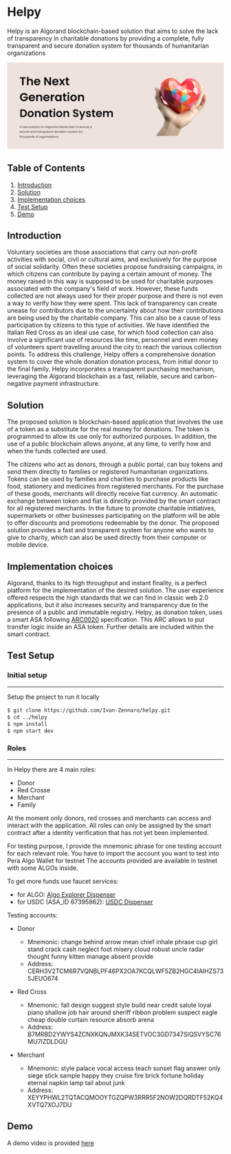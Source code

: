 # Helpy

Helpy is an Algorand blockchain-based solution that aims to solve the lack of transparency in charitable donations by providing a complete, fully transparent and secure donation system for thousands of humanitarian organizations

![Image text](/src/assets/hero_full.png)

## Table of Contents

1. [Introduction](#introduction)
2. [Solution](#solution)
3. [Implementation choices](#implementation-choices)
4. [Test Setup](#test-setup)
5. [Demo](#demo)

## Introduction


Voluntary societies are those associations that carry out non-profit activities with social, civil or cultural aims, and exclusively for the purpose of social solidarity. Often these societies propose fundraising campaigns, in which citizens can contribute by paying a certain amount of money. The money raised in this way is supposed to be used for charitable purposes associated with the company's field of work. However, these funds collected are not always used for their proper purpose and there is not even a way to verify how they were spent. This lack of transparency can create unease for contributors due to the uncertainty about how their contributions are being used by the charitable company. This can also be a cause of less participation by citizens to this type of activities. We have identified the Italian Red Cross as an ideal use case, for which food collection can also involve a significant use of resources like time, personnel and even money of volunteers spent travelling around the city to reach the various collection points.
To address this challenge, Helpy offers a comprehensive donation system to cover the whole donation donation process, from initial donor to the final family. Helpy incorporates a transparent purchasing mechanism, leveraging the Algorand blockchain as a fast, reliable, secure and carbon-negative payment infrastructure.

## Solution


The proposed solution is blockchain-based application that involves the use of a token as a substitute for the real money for donations. The token is programmed to allow its use only for authorized purposes. In addition, the use of a public blockchain allows anyone, at any time, to verify how and when the funds collected are used.

The citizens who act as donors, through a public portal, can buy tokens and send them directly to families or registered humanitarian organizations. Tokens can be used by families and charities to purchase products like food, stationery and medicines from registered merchants. For the purchase of these goods, merchants will directly receive fiat currency. An automatic exchange between token and fiat is direclty provided by the smart contract for all registered merchants. In the future to promote charitable initiatives, supermarkets or other businesses participating on the platform will be able to offer discounts and promotions redeemable by the donor. The proposed solution provides a fast and transparent system for anyone who wants to give to charity, which can also be used directly from their computer or mobile device.

## Implementation choices


Algorand, thanks to its high throughput and instant finality, is a perfect platform for the implementation of the desired solution. The user experience offered respects the high standards that we can find in classic web 2.0 applications, but it also increases security and transparency due to the presence of a public and immutable registry. Helpy, as donation token, uses a smart ASA following [ARC0020](https://github.com/algorandfoundation/ARCs/blob/main/ARCs/arc-0020.md) specification. This ARC allows to put transfer logic inside an ASA token. Further details are included within the smart contract.

## Test Setup

### Initial setup

---

Setup the project to run it locally

```
$ git clone https://github.com/Ivan-Zennaro/helpy.git
$ cd ../helpy
$ npm install
$ npm start dev
```

### Roles

---

In Helpy there are 4 main roles:

- Donor
- Red Crosse
- Merchant
- Family

At the moment only donors, red crosses and merchants can access and interact with the application. All roles can only be assigned by the smart contract after a identity verification that has not yet been implemented.

For testing purpose, I provide the mnemonic phrase for one testing account for each relevant role.
You have to import the account you want to test into Pera Algo Wallet for testnet
The accounts provided are available in testnet with some ALGOs inside.

To get more funds use faucet services:

- for ALGO: [Algo Explorer Dispenser](https://testnet.algoexplorer.io/dispenser)
- for USDC (ASA_ID 67395862): [USDC Dispenser](https://testnet.folks.finance/faucet)

Testing accounts:

- Donor

  - Mnemonic: change behind arrow mean chief inhale phrase cup girl stand crack cash neglect foot misery cloud robust uncle radar thought funny kitten manage absent provide
  - Address: CERH3V2TCM6R7VQNBLPF46PX2OA7KCQLWF5ZB2HGC4IAIHZS735JEUO674

- Red Cross

  - Mnemonic: fall design suggest style build near credit salute loyal piano shallow job hair around sheriff ribbon problem suspect eagle cheap double curtain resource absorb arena
  - Address: B7MRBD2YWYS4ZCNXKQNJMXK34SETVOC3GD7347SIQSVYSC76MU7IZDLDGU

- Merchant
  - Mnemonic: style palace vocal access teach sunset flag answer only siege stick sample happy they cruise fire brick fortune holiday eternal napkin lamp tail about junk
  - Address: XEYYPHWL2TQTACQMOOYTGZQPW3RRR5F2NOW2DQRDTF52KQ4XVTQ7XOJ7DU

## Demo

A demo video is provided [here](https://youtube.com)



